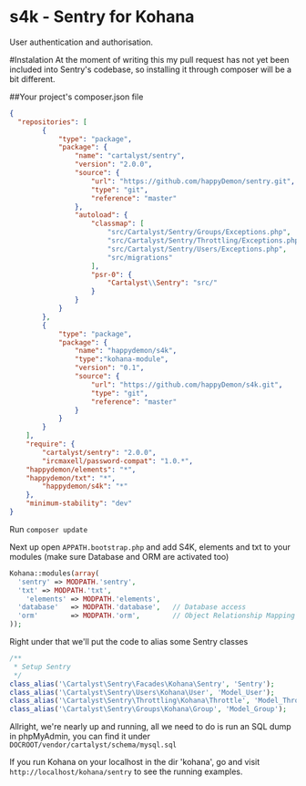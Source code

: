 s4k - Sentry for Kohana
===

User authentication and authorisation.


#Instalation
At the moment of writing this my pull request has not yet been included into Sentry's codebase,
so installing it through composer will be a bit different.

##Your project's composer.json file

```json
{
  "repositories": [
		{
			"type": "package",
			"package": {
				"name": "cartalyst/sentry",
				"version": "2.0.0",
				"source": {
					"url": "https://github.com/happyDemon/sentry.git",
					"type": "git",
					"reference": "master"
				},
				"autoload": {
					"classmap": [
						"src/Cartalyst/Sentry/Groups/Exceptions.php",
						"src/Cartalyst/Sentry/Throttling/Exceptions.php",
						"src/Cartalyst/Sentry/Users/Exceptions.php",
						"src/migrations"
					],
					"psr-0": {
						"Cartalyst\\Sentry": "src/"
					}
				}
			}
		},
		{
			"type": "package",
			"package": {
				"name": "happydemon/s4k",
				"type":"kohana-module",
				"version": "0.1",
				"source": {
					"url": "https://github.com/happyDemon/s4k.git",
					"type": "git",
					"reference": "master"
				}
			}
		}
	],
	"require": {
		"cartalyst/sentry": "2.0.0",
		"ircmaxell/password-compat": "1.0.*",
  	"happydemon/elements": "*",
  	"happydemon/txt": "*",
		"happydemon/s4k": "*"
	},
	"minimum-stability": "dev"
}
```

Run ```composer update```

Next up open ```APPATH.bootstrap.php``` and add S4K, elements and txt to your modules (make sure Database and ORM are activated too)

```php
Kohana::modules(array(
  'sentry' => MODPATH.'sentry',
  'txt' => MODPATH.'txt',
	'elements' => MODPATH.'elements',
  'database'   => MODPATH.'database',   // Database access
  'orm'        => MODPATH.'orm',        // Object Relationship Mapping
));
```

Right under that we'll put the code to alias some Sentry classes

```php
/**
 * Setup Sentry
 */
class_alias('\Cartalyst\Sentry\Facades\Kohana\Sentry', 'Sentry');
class_alias('\Cartalyst\Sentry\Users\Kohana\User', 'Model_User');
class_alias('\Cartalyst\Sentry\Throttling\Kohana\Throttle', 'Model_Throttle');
class_alias('\Cartalyst\Sentry\Groups\Kohana\Group', 'Model_Group');
```

Allright, we're nearly up and running, all we need to do is run an SQL dump in phpMyAdmin, you can find 
it under ```DOCROOT/vendor/cartalyst/schema/mysql.sql```

If you run Kohana on your localhost in the dir 'kohana', go and visit ```http://localhost/kohana/sentry``` to see the
running examples.
